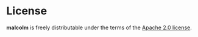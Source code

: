 License
========

**malcolm** is freely distributable under the terms of the [Apache 2.0 license](https://www.apache.org/licenses/LICENSE-2.0).